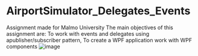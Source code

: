 # AirportSimulator_Delegates_Events
Assignment made for Malmo University
The main objectives of this assignment are:
To work with events and delegates using apublisher/subscriber pattern,
To create a WPF application work with WPF components
![image](https://github.com/GitMalmoer/AirportSimulator_Delegates_Events/assets/113827015/e7fe4148-0178-4bd8-81c2-9b7366418859)
